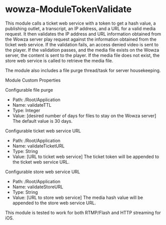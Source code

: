 # wowza-ModuleTokenValidate

This module calls a ticket web service with a token to get a hash value, a publishing outlet, a transcript, an IP address, and a URL for a valid media request. 
It then validates the IP address and URL information obtained from the Wowza server play request against the information obtained from the ticket web service.
If the validation fails, an access denied video is sent to the player.
If the validation passes, and the media file exists on the Wowza server, the content is sent to the player.
If the media file does not exist, the store web service is called to retrieve the media file.

The module also includes a file purge thread/task for server housekeeping.

Module Custom Properties

Configurable file purge
* Path: /Root/Application
* Name: validateTTL
* Type: Integer
* Value: [desired number of days for files to stay on the Wowza server]
The default value is 30 days.

Configurable ticket web service URL
* Path: /Root/Application
* Name: validateTicketURL
* Type: String
* Value: [URL to ticket web service]
The ticket token will be appended to the ticket web service URL.

Configurable store web service URL
* Path: /Root/Application
* Name: validateStoreURL
* Type: String
* Value: [URL to store web service]
The media hash value will be appended to the store web service URL.

This module is tested to work for both RTMP/Flash and HTTP streaming for iOS.